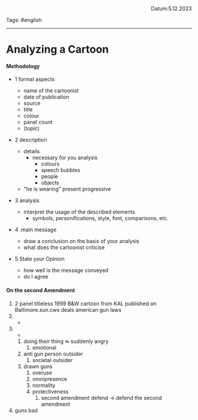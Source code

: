 <p align="right">Datum:5.12.2023</p>

Tags: #english 

---

# Analyzing a Cartoon
#### Methodology 
- 1 formal aspects
	- name of the cartoonist
	- date of publication
	- source
	- title
	- colour
	- panel count
	- (topic)
- 2 description
	- details
		- necessary for you analysis 
			- colours
			- speech bubbles
			- people
			- objects
	- "he is wearing" present progressive

- 3 analysis
	- interpret the usage of the described elements
		- symbols, personifications, style, font, comparisons, etc.
- 4 .main message
	- draw a conclusion on the basis of your analysis
	- what does the cartoonist criticise
- 5 State your Opinion
	- how well is the message conveyed
	- do I agree

#### On the second Amendment
1. 2 panel titleless 1999 B&W cartoon from KAL 
	published on Baltimore.sun.cws 
	deals american gun laws
2. -
3. -
	1. doing their thing ⇋ suddenly angry
		1. emotional
	2. anti gun person outsider
		1. societal outsider
	3. drawn guns
		1. overuse
		2. omnipresence
		3. normality
		4. protectiveness
			1. second amendment defend → defend the second amendment
4. guns bad 